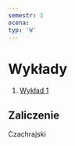 ```yaml
---
semestr: 3
ocena: 
typ: 'W'
---
```


# Wykłady
1. [Wykład 1](Notatki/Semestr%203/Niezawodność%20i%20diagnostyka%20układów%20cyfrowych%201/Wykłady/Wykład%201/Wykład%201.md)

## Zaliczenie
Czachrajski
